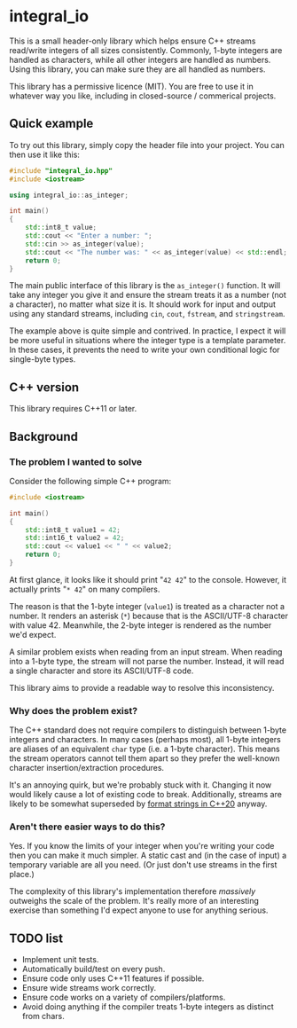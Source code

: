 # integral_io

This is a small header-only library which helps ensure C++ streams read/write integers of all sizes
consistently. Commonly, 1-byte integers are handled as characters, while all other integers are
handled as numbers. Using this library, you can make sure they are all handled as numbers.

This library has a permissive licence (MIT). You are free to use it in whatever way you like,
including in closed-source / commerical projects.


## Quick example
To try out this library, simply copy the header file into your project. You can then use it like
this:

```c++
#include "integral_io.hpp"
#include <iostream>

using integral_io::as_integer;

int main()
{
    std::int8_t value;
    std::cout << "Enter a number: ";
    std::cin >> as_integer(value);
    std::cout << "The number was: " << as_integer(value) << std::endl;
    return 0;
}
```

The main public interface of this library is the `as_integer()` function. It will take any integer
you give it and ensure the stream treats it as a number (not a character), no matter what size it
is. It should work for input and output using any standard streams, including `cin`, `cout`,
`fstream`, and `stringstream`.

The example above is quite simple and contrived. In practice, I expect it will be more useful in
situations where the integer type is a template parameter. In these cases, it prevents the need to
write your own conditional logic for single-byte types.


## C++ version
This library requires C++11 or later.


## Background
### The problem I wanted to solve
Consider the following simple C++ program:

```c++
#include <iostream>

int main()
{
    std::int8_t value1 = 42;
    std::int16_t value2 = 42;
    std::cout << value1 << " " << value2;
    return 0;
}
```

At first glance, it looks like it should print "`42 42`" to the console. However, it actually prints
"`* 42`" on many compilers.

The reason is that the 1-byte integer (`value1`) is treated as a character not a number. It renders
an asterisk (`*`) because that is the ASCII/UTF-8 character with value 42. Meanwhile, the 2-byte
integer is rendered as the number we'd expect.

A similar problem exists when reading from an input stream. When reading into a 1-byte type, the
stream will not parse the number. Instead, it will read a single character and store its ASCII/UTF-8
code.

This library aims to provide a readable way to resolve this inconsistency.

### Why does the problem exist?
The C++ standard does not require compilers to distinguish between 1-byte integers and characters.
In many cases (perhaps most), all 1-byte integers are aliases of an equivalent `char` type (i.e. a
1-byte character). This means the stream operators cannot tell them apart so they prefer the
well-known character insertion/extraction procedures.

It's an annoying quirk, but we're probably stuck with it. Changing it now would likely cause a lot
of existing code to break. Additionally, streams are likely to be somewhat superseded by
[format strings in C++20](https://en.cppreference.com/w/cpp/utility/format/format) anyway.

### Aren't there easier ways to do this?
Yes. If you know the limits of your integer when you're writing your code then you can make it much
simpler. A static cast and (in the case of input) a temporary variable are all you need. (Or just
don't use streams in the first place.)

The complexity of this library's implementation therefore *massively* outweighs the scale of the
problem. It's really more of an interesting exercise than something I'd expect anyone to use for
anything serious.


## TODO list

* Implement unit tests.
* Automatically build/test on every push.
* Ensure code only uses C++11 features if possible.
* Ensure wide streams work correctly.
* Ensure code works on a variety of compilers/platforms.
* Avoid doing anything if the compiler treats 1-byte integers as distinct from chars.
